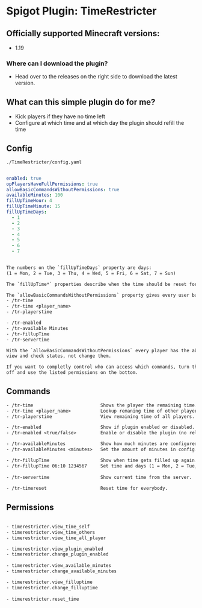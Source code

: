# Spigot Plugin: TimeRestricter

## Officially supported Minecraft versions:

- 1.19

### Where can I download the plugin?

- Head over to the releases on the right side to download the latest version.

## What can this simple plugin do for me?

- Kick players if they have no time left
- Configure at which time and at which day the plugin should refill the time

## Config

```txt
./TimeRestricter/config.yaml
```

```yaml

enabled: true
opPlayersHaveFullPermissions: true
allowBasicCommandsWithoutPermissions: true
availableMinutes: 100
fillUpTimeHour: 4
fillUpTimeMinute: 15
fillUpTimeDays:
  - 1
  - 2
  - 3
  - 4
  - 5
  - 6
  - 7
  
 ```
 
 ```txt
 The numbers on the `fillUpTimeDays` property are days:
 (1 = Mon, 2 = Tue, 3 = Thu, 4 = Wed, 5 = Fri, 6 = Sat, 7 = Sun)
 
 The `fillUpTime*` properties describe when the time should be reset for every player.
 
 The `allowBasicCommandsWithoutPermissions` property gives every user basic access like:
 - /tr-time
 - /tr-time <player_name>
 - /tr-playerstime
 
 - /tr-enabled
 - /tr-available Minutes
 - /tr-fillupTime
 - /tr-servertime
 
With the `allowBasicCommandsWithoutPermissions` every player has the ability to 
view and check states, not change them.

If you want to completly control who can access which commands, turn the option 
off and use the listed permissions on the bottom.
 ```
 

## Commands

```txt
- /tr-time                         Shows the player the remaining time.
- /tr-time <player_name>           Lookup remaning time of other players.
- /tr-playerstime                  View remaining time of all players.

- /tr-enabled                      Show if plugin enabled or disabled.
- /tr-enabled <true/false>         Enable or disable the plugin (no reload or restart needed, pauses the timer).

- /tr-availableMinutes             Show how much minutes are configured in config.
- /tr-availableMinutes <minutes>   Set the amount of minutes in config.

- /tr-fillupTime                   Show when time gets filled up again.
- /tr-fillupTime 06:10 1234567     Set time and days (1 = Mon, 2 = Tue, etc) when the time fillup should occour.
  
- /tr-servertime                   Show current time from the server.
  
- /tr-timereset                    Reset time for everybody.
```

## Permissions

```txt
  
- timerestricter.view_time_self
- timerestricter.view_time_others
- timerestricter.view_time_all_player

- timerestricter.view_plugin_enabled
- timerestricter.change_plugin_enabled
  
- timerestricter.view_available_minutes
- timerestricter.change_available_minutes

- timerestricter.view_filluptime
- timerestricter.change_filluptime
  
- timerestricter.reset_time

```
